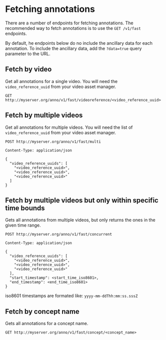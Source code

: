# Fetching annotations

There are a number of endpoints for fetching annotations. The recommended way to fetch annotations is to use the `GET /v1/fast` endpoints.

By default, he endpoints below do no include the ancillary data for each annotation. To include the ancillary data, add the `?data=true` query parameter to the URL.

## Fetch by video

Get all annotations for a single video. You will need the `video_reference_uuid` from your video asset manager.

`GET http://myserver.org/anno/v1/fast/videoreference/<video_reference_uuid>`

## Fetch by multiple videos

Get all annotations for multiple videos. You will need the list of `video_reference_uuid` from your video asset manager.

```text
POST http://myserver.org/anno/v1/fast/multi

Content-Type: application/json

{
  "video_reference_uuids": [
    "<video_reference_uuid>",
    "<video_reference_uuid>",
    "<video_reference_uuid>"
  ]
}
```

## Fetch by multiple videos but only within specific time bounds

Gets all annotations from multiple videos, but only returns the ones in the given time range.

```text
POST http://myserver.org/anno/v1/fast/concurrent

Content-Type: application/json

{
  "video_reference_uuids": [
    "<video_reference_uuid>",
    "<video_reference_uuid>",
    "<video_reference_uuid>"
  ],
  "start_timestamp": <start_time_iso8601>,
  "end_timestamp": <end_time_iso8601>
}
```

iso8601 timestamps are formated like: `yyyy-mm-ddThh:mm:ss.sssZ`

## Fetch by concept name

Gets all annotations for a concept name.

```text
GET http://myserver.org/anno/v1/fast/concept/<concept_name>
```
